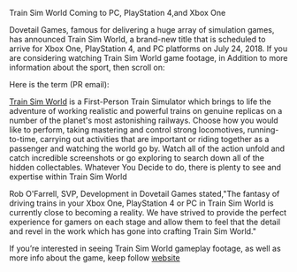 Train Sim World Coming to PC, PlayStation 4,and Xbox One

Dovetail Games, famous for delivering a huge array of simulation games, has announced Train Sim World, a brand-new title that is scheduled to arrive for Xbox One, PlayStation 4, and PC platforms on July 24, 2018. If you are considering watching Train Sim World game footage, in Addition to more information about the sport, then scroll on:

Here is the term (PR email):

<a href="https://store.steampowered.com/app/530070/Train_Sim_World_CSX_Heavy_Haul/">Train Sim World</a> is a First-Person Train Simulator which brings to life the adventure of working realistic and powerful trains on genuine replicas on a number of the planet's most astonishing railways. Choose how you would like to perform, taking mastering and control strong locomotives, running-to-time, carrying out activities that are important or riding together as a passenger and watching the world go by. Watch all of the action unfold and catch incredible screenshots or go exploring to search down all of the hidden collectables. Whatever You Decide to do, there is plenty to see and expertise within Train Sim World

Rob O'Farrell, SVP, Development in Dovetail Games stated,"The fantasy of driving trains in your Xbox One, PlayStation 4 or PC in Train Sim World is currently close to becoming a reality. We have strived to provide the perfect experience for gamers on each stage and allow them to feel that the detail and revel in the work which has gone into crafting Train Sim World."

If you’re interested in seeing Train Sim World gameplay footage, as well as more info about the game, keep follow <a href="http://traindrivinggames.net/">website</a>
